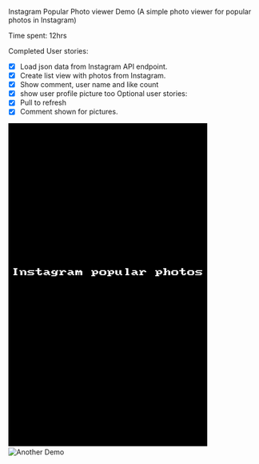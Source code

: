 Instagram Popular Photo viewer Demo
(A simple photo viewer for popular photos in Instagram)

Time spent: 12hrs

Completed User stories:

  * [x] Load json data from Instagram API endpoint.
  * [x] Create list view with photos from Instagram.
  * [x] Show comment, user name and like count
  * [x] show user profile picture too
Optional user stories:
  * [x] Pull to refresh
  * [x] Comment shown for pictures.

![Demo](basic_demo1.gif)
![Another Demo](ptrf_cmnt_demo.gif)
